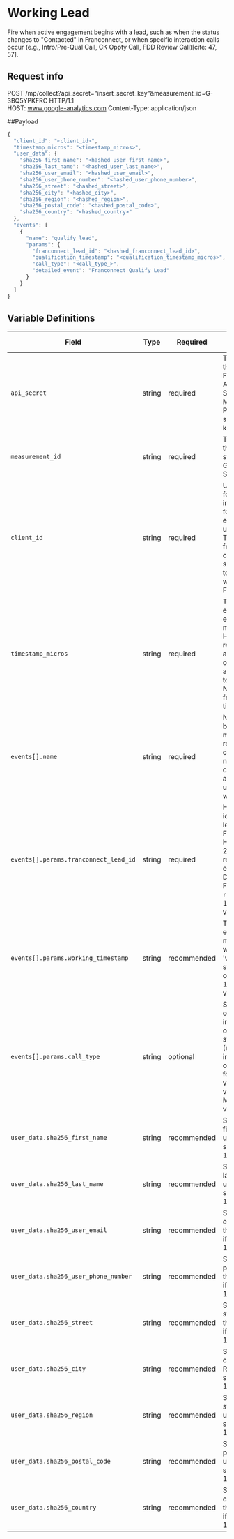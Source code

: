 # Working Lead

Fire when active engagement begins with a lead, such as when the status changes to "Contacted" in Franconnect, or when specific interaction calls occur (e.g., Intro/Pre-Qual Call, CK Oppty Call, FDD Review Call)[cite: 47, 57].

## Request info
POST /mp/collect?api_secret="insert_secret_key"&measurement_id=G-3BQ5YPKFRC HTTP/1.1   
HOST: www.google-analytics.com
Content-Type: application/json

##Payload

```js
{
  "client_id": "<client_id>",
  "timestamp_micros": "<timestamp_micros>",
  "user_data": {
    "sha256_first_name": "<hashed_user_first_name>",
    "sha256_last_name": "<hashed_user_last_name>",
    "sha256_user_email": "<hashed_user_email>",
    "sha256_user_phone_number": "<hashed_user_phone_number>",
    "sha256_street": "<hashed_street>",
    "sha256_city": "<hashed_city>",
    "sha256_region": "<hashed_region>",
    "sha256_postal_code": "<hashed_postal_code>",
    "sha256_country": "<hashed_country>"
  },
  "events": [
    {
      "name": "qualify_lead",
      "params": {
        "franconnect_lead_id": "<hashed_franconnect_lead_id>",
        "qualification_timestamp": "<qualification_timestamp_micros>",
        "call_type": "<call_type_>",
        "detailed_event": "Franconnect Qualify Lead"
      }
    }
  ]
}
```

## Variable Definitions

|Field|Type|Required|Description|Example|Pattern|Min Length|Max Length|Minimum|Maximum|Multiple Of|
| --- | --- | --- | --- | --- | --- | --- | --- | --- | --- | --- |
|`api_secret`|string|required|The API secret for the GA4 property. Found in GA4 Admin: Data Streams > Measurement Protocol API secrets. Must be kept confidential.|`fKhnzB9URSqghrauTtjGMw`|||||||
|`measurement_id`|string|required|The identifier for the GA4 data stream. Found in GA4 Admin: Data Streams.|`G-3BQ5YPKFRC`|||||||
|`client_id`|string|required|Unique identifier for a user/client instance. Essential for linking offline events to online user activity. Typically retrieved from the `_ga` cookie or server-side GTM. Needs to be associated with the Franconnect lead.|`1704286278.1678886400`|||||||
|`timestamp_micros`|string|required|Timestamp of the event in Unix epoch microseconds. Highly recommended for accurate event ordering. GA4 accepts events up to 72 hours old. Needs conversion from Franconnect timestamp.|`1679145600000000`|||||||
|`events[].name`|string|required|Name of the event being sent. Must match GA4 recommended or custom event names. Max 40 chars, alphanumeric & underscores, start with letter.|`working_lead`|`^[a-zA-Z][a-zA-Z0-9_]*$`||40||||
|`events[].params.franconnect_lead_id`|string|required|Hashed unique identifier for the lead in Franconnect. Hashing (SHA-256 recommended) enhances privacy. Derived from Franconnect `referenceId`. Max 100 chars for value.|`<hashed_franconnect_lead_id>`|||100||||
|`events[].params.working_timestamp`|string|recommended|Timestamp in Unix epoch microseconds when the specific 'working' status/interaction occurred. Max 100 chars for value.|`1679145600000`|||100||||
|`events[].params.call_type`|string|optional|Specifies the type of 'working' interaction, based on Franconnect stage mapping (e.g., contacted, intro_prequal, opportunity_call, fdd_review, validation_calls, validation_review). Max 100 chars for value.|`intro_prequal`|||100||||
|`user_data.sha256_first_name`|string|recommended|SHA-256 Hashed first name of the user. Required if sending PII. Max 100 chars.|`916b1f...83cc`|`^[a-fA-F0-9]{64}$`|64|64||||
|`user_data.sha256_last_name`|string|recommended|SHA-256 Hashed last name of the user. Required if sending PII. Max 100 chars.|`10eb1e...5d2`|`^[a-fA-F0-9]{64}$`|64|64||||
|`user_data.sha256_user_email`|string|recommended|SHA-256 Hashed email address of the user. Required if sending PII. Max 100 chars.|`c90b82...1a6f`|`^[a-fA-F0-9]{64}$`|64|64||||
|`user_data.sha256_user_phone_number`|string|recommended|SHA-256 Hashed phone number of the user. Required if sending PII. Max 100 chars.|`048140...76f9d`|`^[a-fA-F0-9]{64}$`|64|64||||
|`user_data.sha256_street`|string|recommended|SHA-256 Hashed street address of the user. Required if sending PII. Max 100 chars.|`d96546...3c7fa`|`^[a-fA-F0-9]{64}$`|64|64||||
|`user_data.sha256_city`|string|recommended|SHA-256 Hashed city of the user. Required if sending PII. Max 100 chars.|`c55ec4...f3f7`|`^[a-fA-F0-9]{64}$`|64|64||||
|`user_data.sha256_region`|string|recommended|SHA-256 Hashed state/region of the user. Required if sending PII. Max 100 chars.|`8e9e26...8ccf15`|`^[a-fA-F0-9]{64}$`|64|64||||
|`user_data.sha256_postal_code`|string|recommended|SHA-256 Hashed postal code of the user. Required if sending PII. Max 100 chars.|`a187be...0f15e`|`^[a-fA-F0-9]{64}$`|64|64||||
|`user_data.sha256_country`|string|recommended|SHA-256 Hashed country code of the user. Required if sending PII. Max 100 chars.|`aa5ab3...0046`|`^[a-fA-F0-9]{64}$`|64|64||||








